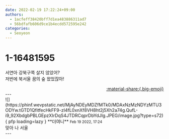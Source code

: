 ```yaml
---
date: 2022-02-19 17:22:24+09:00
authors:
  - 1acfeff38420bff7d1ea483886311ad7
  - 56bdfafb606d9ce1b4ecdd572595e242
categories:
  - Seoyeon
---
```


# 1-16481595

<div class="post-container" markdown="1">
<div class="content-container md-sidebar__scrollwrap" markdown="1">

서연아 강북구쪽 살지 않았어?<br>저번에 북서울 꿈의 숲 왔었잖아!

</div>
</div>

<div style="text-align: right;" markdown="1">
<a href="https://weverse.io/fromis9/fanpost/1-16481595" style="text-align: right;">:material-share:{.big-emoji}</a>
</div>
---

<div class="comments-container md-sidebar__scrollwrap" markdown="1">
<div class="comment" markdown="1">
<div class='id-container' markdown="1">
![](https://phinf.wevpstatic.net/MjAyNDEyMDZfMTk0/MDAxNzMzNDYzMTU3ODYw.tGTD1QfitfecHkFF9-zI4fL0xnXf8VH8ht2j5Xh2a74g.QufL-i9_92XbdgbPBLGEpzXIrDqS4JTDRCqprDbYdJIg.JPEG/image.jpg?type=s72){ pfp loading=lazy }
**<span class="artist">더여니</span>** <small>Feb 19 2022, 17:24</small><br>
</div>
<div class='comment-body' markdown="1">
맞아 나 서울
</div>
</div>
</div>
---
